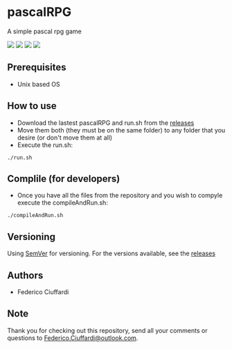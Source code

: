 # pascalRPG
A simple pascal rpg game

![](https://i.imgur.com/9aeOnwR.png)
![](https://i.imgur.com/ntcnMA9.png)
![](https://i.imgur.com/dZDZm5l.png)
![](https://i.imgur.com/SVwu1MB.png)

## Prerequisites
* Unix based OS

## How to use
* Download the lastest pascalRPG and run.sh from the [releases](https://github.com/Federico-Ciuffardi/pascalRPG/releases)
* Move them both (they must be on the same folder) to any folder that you desire (or don't move them at all)
* Execute the run.sh:
```
./run.sh
```


## Complile (for developers)
* Once you have all the files from the repository and you wish to compyle execute the compileAndRun.sh:
```
./compileAndRun.sh
```

## Versioning
Using [SemVer](http://semver.org/) for versioning. For the versions available, see the [releases](https://github.com/Federico-Ciuffardi/IOSU/releases) 

## Authors
* Federico Ciuffardi

## Note
Thank you for checking out this repository, send all your comments or questions to Federico.Ciuffardi@outlook.com.

